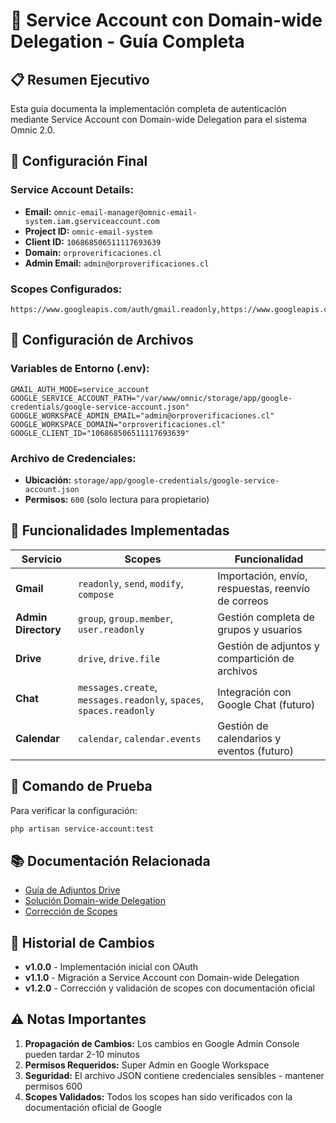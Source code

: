 # 🔐 Service Account con Domain-wide Delegation - Guía Completa

## 📋 **Resumen Ejecutivo**

Esta guía documenta la implementación completa de autenticación mediante Service Account con Domain-wide Delegation para el sistema Omnic 2.0.

## 🎯 **Configuración Final**

### **Service Account Details:**
- **Email:** `omnic-email-manager@omnic-email-system.iam.gserviceaccount.com`
- **Project ID:** `omnic-email-system`
- **Client ID:** `106868506511117693639`
- **Domain:** `orproverificaciones.cl`
- **Admin Email:** `admin@orproverificaciones.cl`

### **Scopes Configurados:**
```
https://www.googleapis.com/auth/gmail.readonly,https://www.googleapis.com/auth/gmail.send,https://www.googleapis.com/auth/gmail.modify,https://www.googleapis.com/auth/gmail.compose,https://www.googleapis.com/auth/admin.directory.group,https://www.googleapis.com/auth/admin.directory.group.member,https://www.googleapis.com/auth/admin.directory.user.readonly,https://www.googleapis.com/auth/drive,https://www.googleapis.com/auth/drive.file,https://www.googleapis.com/auth/chat.messages.create,https://www.googleapis.com/auth/chat.messages.readonly,https://www.googleapis.com/auth/chat.spaces,https://www.googleapis.com/auth/chat.spaces.readonly,https://www.googleapis.com/auth/calendar,https://www.googleapis.com/auth/calendar.events
```

## 🔧 **Configuración de Archivos**

### **Variables de Entorno (.env):**
```env
GMAIL_AUTH_MODE=service_account
GOOGLE_SERVICE_ACCOUNT_PATH="/var/www/omnic/storage/app/google-credentials/google-service-account.json"
GOOGLE_WORKSPACE_ADMIN_EMAIL="admin@orproverificaciones.cl"
GOOGLE_WORKSPACE_DOMAIN="orproverificaciones.cl"
GOOGLE_CLIENT_ID="106868506511117693639"
```

### **Archivo de Credenciales:**
- **Ubicación:** `storage/app/google-credentials/google-service-account.json`
- **Permisos:** `600` (solo lectura para propietario)

## 🚀 **Funcionalidades Implementadas**

| Servicio | Scopes | Funcionalidad |
|----------|--------|---------------|
| **Gmail** | `readonly`, `send`, `modify`, `compose` | Importación, envío, respuestas, reenvío de correos |
| **Admin Directory** | `group`, `group.member`, `user.readonly` | Gestión completa de grupos y usuarios |
| **Drive** | `drive`, `drive.file` | Gestión de adjuntos y compartición de archivos |
| **Chat** | `messages.create`, `messages.readonly`, `spaces`, `spaces.readonly` | Integración con Google Chat (futuro) |
| **Calendar** | `calendar`, `calendar.events` | Gestión de calendarios y eventos (futuro) |

## 🧪 **Comando de Prueba**

Para verificar la configuración:
```bash
php artisan service-account:test
```

## 📚 **Documentación Relacionada**

- [Guía de Adjuntos Drive](GUIA_DRIVE_ATTACHMENTS.md)
- [Solución Domain-wide Delegation](SOLUCION_DOMAIN_WIDE_DELEGATION.md)
- [Corrección de Scopes](CORRECCION_SCOPES.md)

## 🔄 **Historial de Cambios**

- **v1.0.0** - Implementación inicial con OAuth
- **v1.1.0** - Migración a Service Account con Domain-wide Delegation
- **v1.2.0** - Corrección y validación de scopes con documentación oficial

## ⚠️ **Notas Importantes**

1. **Propagación de Cambios:** Los cambios en Google Admin Console pueden tardar 2-10 minutos
2. **Permisos Requeridos:** Super Admin en Google Workspace
3. **Seguridad:** El archivo JSON contiene credenciales sensibles - mantener permisos 600
4. **Scopes Validados:** Todos los scopes han sido verificados con la documentación oficial de Google